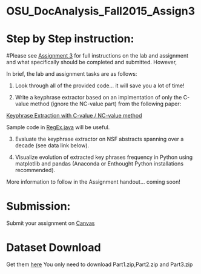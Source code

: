 # OSU_DocAnalysis_Fall2015_Assign3

Step by Step instruction:
===
#Please see [Assignment 3](https://github.com/wuga214/OSU_DocAnalysis_Fall2015_Assign3/blob/master/NLP_Assignment_Description.pdf) for full instructions on the lab and assignment and what specifically should be completed and submitted.  However,

In brief, the lab and assignment tasks are as follows:

1. Look through all of the provided code... it will save you a lot of time!

2. Write a keyphrase extractor based on an implmentation of only the C-value method (ignore the NC-value part) from the following paper:

[Keyphrase Extraction with C-value / NC-value method](http://personalpages.manchester.ac.uk/staff/sophia.ananiadou/ijodl2000.pdf)

Sample code in [RegEx.java](https://github.com/wuga214/OSU_DocAnalysis_Fall2015_Assign3/blob/master/code/ATR/src/extraction/RegEx.java) will be useful.

3. Evaluate the keyphrase extractor on NSF abstracts spanning over a decade (see data link below).

4. Visualize evolution of extracted key phrases frequency in Python using matplotlib and pandas (Anaconda or Enthought Python installations recommended).

More information to follow in the Assignment handout... coming soon!


Submission:
===
Submit your assignment on [Canvas](https://oregonstate.instructure.com/courses/1577985)


Dataset Download
===
Get them [here](http://archive.ics.uci.edu/ml/machine-learning-databases/nsfabs-mld/)
You only need to download Part1.zip,Part2.zip and Part3.zip
